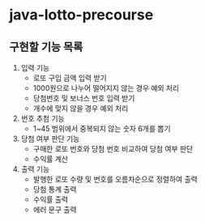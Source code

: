 # java-lotto-precourse

## 구현할 기능 목록

1. 입력 기능
    - 로또 구입 금액 입력 받기
    - 1000원으로 나누어 떨어지지 않는 경우 예외 처리
    - 당첨번호 및 보너스 번호 입력 받기
    - 개수에 맞지 않을 경우 예외 처리
2. 번호 추첨 기능
    - 1~45 범위에서 중복되지 않는 숫자 6개를 뽑기
3. 당첨 여부 판단 기능
    - 구매한 로또 번호와 당첨 번호 비교하여 당첨 여부 판단
    - 수익률 계산
4. 출력 기능
    - 발행한 로또 수량 및 번호를 오름차순으로 정렬하여 출력
    - 당첨 통계 출력
    - 수익률 출력
    - 에러 문구 출력